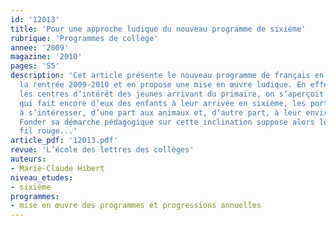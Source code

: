 ```yaml
---
id: '12013'
title: 'Pour une approche ludique du nouveau programme de sixième'
rubrique: 'Programmes de collège'
annee: '2009'
magazine: '2010'
pages: '55'
description: 'Cet article présente le nouveau programme de français en sixième pour
  la rentrée 2009-2010 et en propose une mise en œuvre ludique. En effet, en observant
  les centres d’intérêt des jeunes arrivant du primaire, on s’aperçoit que cette fraîcheur,
  qui fait encore d’eux des enfants à leur arrivée en sixième, les porte naturellement
  à s’intéresser, d’une part aux animaux et, d’autre part, à leur environnement immédiat.
  Fonder sa démarche pédagogique sur cette inclination suppose alors le choix d’un
  fil rouge...'
article_pdf: '12013.pdf'
revue: 'L’école des lettres des collèges'
auteurs:
- Marie-Claude Hibert
niveau_etudes:
- sixième
programmes:
- mise en œuvre des programmes et progressions annuelles
---
```


